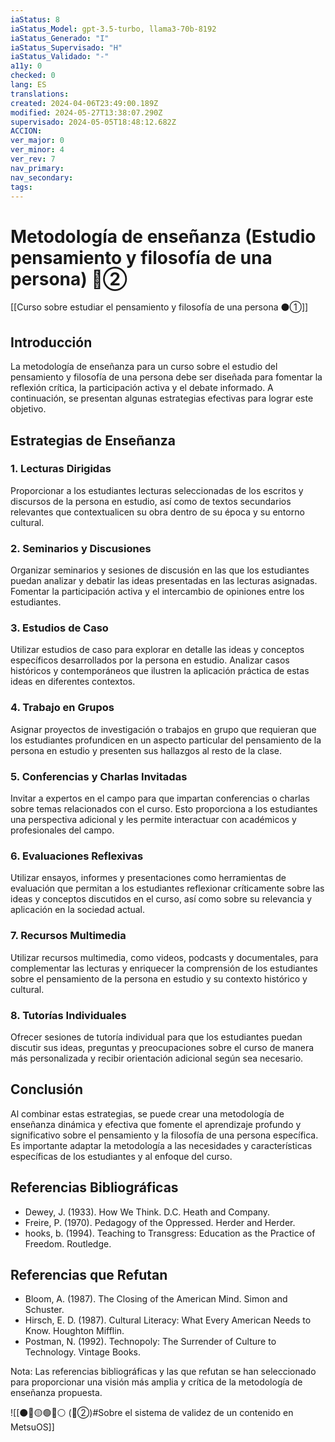 ```yaml
---
iaStatus: 8
iaStatus_Model: gpt-3.5-turbo, llama3-70b-8192
iaStatus_Generado: "I"
iaStatus_Supervisado: "H"
iaStatus_Validado: "-"
a11y: 0
checked: 0
lang: ES
translations: 
created: 2024-04-06T23:49:00.189Z
modified: 2024-05-27T13:38:07.290Z
supervisado: 2024-05-05T18:48:12.682Z
ACCION: 
ver_major: 0
ver_minor: 4
ver_rev: 7
nav_primary: 
nav_secondary: 
tags:
---
```

# Metodología de enseñanza (Estudio pensamiento y filosofía de una persona) 🔴②

[[Curso sobre estudiar el pensamiento y filosofía de una persona ⚫①]]

## Introducción

La metodología de enseñanza para un curso sobre el estudio del pensamiento y filosofía de una persona debe ser diseñada para fomentar la reflexión crítica, la participación activa y el debate informado. A continuación, se presentan algunas estrategias efectivas para lograr este objetivo.

## Estrategias de Enseñanza

### 1. Lecturas Dirigidas

Proporcionar a los estudiantes lecturas seleccionadas de los escritos y discursos de la persona en estudio, así como de textos secundarios relevantes que contextualicen su obra dentro de su época y su entorno cultural.

### 2. Seminarios y Discusiones

Organizar seminarios y sesiones de discusión en las que los estudiantes puedan analizar y debatir las ideas presentadas en las lecturas asignadas. Fomentar la participación activa y el intercambio de opiniones entre los estudiantes.

### 3. Estudios de Caso

Utilizar estudios de caso para explorar en detalle las ideas y conceptos específicos desarrollados por la persona en estudio. Analizar casos históricos y contemporáneos que ilustren la aplicación práctica de estas ideas en diferentes contextos.

### 4. Trabajo en Grupos

Asignar proyectos de investigación o trabajos en grupo que requieran que los estudiantes profundicen en un aspecto particular del pensamiento de la persona en estudio y presenten sus hallazgos al resto de la clase.

### 5. Conferencias y Charlas Invitadas

Invitar a expertos en el campo para que impartan conferencias o charlas sobre temas relacionados con el curso. Esto proporciona a los estudiantes una perspectiva adicional y les permite interactuar con académicos y profesionales del campo.

### 6. Evaluaciones Reflexivas

Utilizar ensayos, informes y presentaciones como herramientas de evaluación que permitan a los estudiantes reflexionar críticamente sobre las ideas y conceptos discutidos en el curso, así como sobre su relevancia y aplicación en la sociedad actual.

### 7. Recursos Multimedia

Utilizar recursos multimedia, como videos, podcasts y documentales, para complementar las lecturas y enriquecer la comprensión de los estudiantes sobre el pensamiento de la persona en estudio y su contexto histórico y cultural.

### 8. Tutorías Individuales

Ofrecer sesiones de tutoría individual para que los estudiantes puedan discutir sus ideas, preguntas y preocupaciones sobre el curso de manera más personalizada y recibir orientación adicional según sea necesario.

## Conclusión

Al combinar estas estrategias, se puede crear una metodología de enseñanza dinámica y efectiva que fomente el aprendizaje profundo y significativo sobre el pensamiento y la filosofía de una persona específica. Es importante adaptar la metodología a las necesidades y características específicas de los estudiantes y al enfoque del curso.

## Referencias Bibliográficas

* Dewey, J. (1933). How We Think. D.C. Heath and Company.
* Freire, P. (1970). Pedagogy of the Oppressed. Herder and Herder.
* hooks, b. (1994). Teaching to Transgress: Education as the Practice of Freedom. Routledge.

## Referencias que Refutan

* Bloom, A. (1987). The Closing of the American Mind. Simon and Schuster.
* Hirsch, E. D. (1987). Cultural Literacy: What Every American Needs to Know. Houghton Mifflin.
* Postman, N. (1992). Technopoly: The Surrender of Culture to Technology. Vintage Books.

Nota: Las referencias bibliográficas y las que refutan se han seleccionado para proporcionar una visión más amplia y crítica de la metodología de enseñanza propuesta.

![[⚫🔴🟡🟢🔵⚪ (🔴②)#Sobre el sistema de validez de un contenido en MetsuOS]]